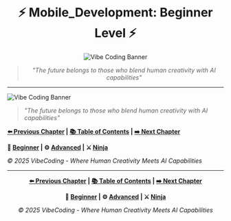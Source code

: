 <div align="center">

# ⚡ Mobile_Development: Beginner Level ⚡

</div>

<div align="center">

![Vibe Coding Banner](https://i.imgur.com/XYZ123.png)

</div>

<div align="center">

> *"The future belongs to those who blend human creativity with AI capabilities"*

</div>

---




![Vibe Coding Banner](https://i.imgur.com/XYZ123.png)



> *"The future belongs to those who blend human creativity with AI capabilities"*





**[⬅️ Previous Chapter](../Chapter_06_*) | [📚 Table of Contents](../../README.md) | [➡️ Next Chapter](../Chapter_08_*)**



**🔰 [Beginner](./Chapter_07_Beginner.md) | ⚙️ [Advanced](./Chapter_07_Advanced.md) | ⚔️ [Ninja](./Chapter_07_Ninja.md)**



*© 2025 VibeCoding - Where Human Creativity Meets AI Capabilities*


---

<div align="center">

**[⬅️ Previous Chapter](../Chapter_06_*) | [📚 Table of Contents](../../README.md) | [➡️ Next Chapter](../Chapter_08_*)**

</div>

<div align="center">

**🔰 [Beginner](./Chapter_07_Beginner.md) | ⚙️ [Advanced](./Chapter_07_Advanced.md) | ⚔️ [Ninja](./Chapter_07_Ninja.md)**

</div>

<div align="center">

*© 2025 VibeCoding - Where Human Creativity Meets AI Capabilities*

</div>

